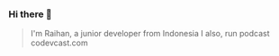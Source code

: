 ### Hi there 👋
> I'm Raihan, a junior developer from Indonesia I also, run podcast codevcast.com

<!--
**raihan71/raihan71** is a ✨ _special_ ✨ repository because its `README.md` (this file) appears on your GitHub profile.

- 🔭 I’m currently working on React.js
- 🌱 I’m currently learning Strapi.js
- 👯 I’m looking to collaborate on Open-Source project
- 🤔 I’m looking for help with my podcast
- 💬 Ask me about anything
- 📫 How to reach me: twitter.com/rayhan_nj facebook.com/raihannismara linkedin.com/in/raihannismara
- 😄 Pronouns: He
- ⚡ Fun fact: pretend to be a programmer
